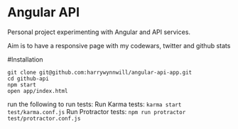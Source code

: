 # Angular API

Personal project experimenting with Angular and API services.

Aim is to have a responsive page with my codewars, twitter and github stats

#Installation
```
git clone git@github.com:harrywynnwill/angular-api-app.git
cd github-api
npm start
open app/index.html
```
run the following to run tests:
Run Karma tests:
`karma start test/karma.conf.js`
 Run Protractor tests:
`npm run protractor test/protractor.conf.js`
